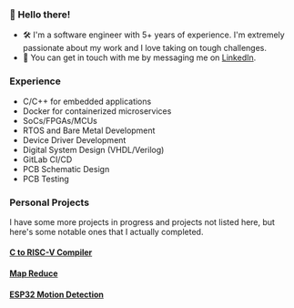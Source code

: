 ### 👋 Hello there!

- 🛠️ I'm a software engineer with 5+ years of experience. I'm extremely passionate about my work and I love taking on tough challenges.
- 💬 You can get in touch with me by messaging me on [LinkedIn](https://www.linkedin.com/in/david-furt/).

### Experience

 - C/C++ for embedded applications
 - Docker for containerized microservices
 - SoCs/FPGAs/MCUs
 - RTOS and Bare Metal Development
 - Device Driver Development
 - Digital System Design (VHDL/Verilog)
 - GitLab CI/CD
 - PCB Schematic Design
 - PCB Testing

### Personal Projects

I have some more projects in progress and projects not listed here, but here's some notable ones that I actually completed.

#### [C to RISC-V Compiler](https://github.com/djsneeky/Compiler-Project)

#### [Map Reduce](https://github.com/djsneeky/map-reduce)

#### [ESP32 Motion Detection](https://github.com/djsneeky/ESP32-Motion-Detection)

